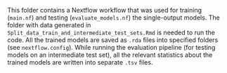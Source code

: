 This folder contains a Nextflow workflow that was used for training (`main.nf`) and testing (`evaluate_models.nf`) the single-output models. The folder with data generated in `Split_data_train_and_intermediate_test_sets.Rmd` is needed to run the code.
All the trained models are saved as `.rda` files into specified folders (see `nextflow.config`).
While running the evaluation pipeline (for testing models on an intermediate test set), all the relevant statistics about the trained models are written into separate `.tsv` files.
